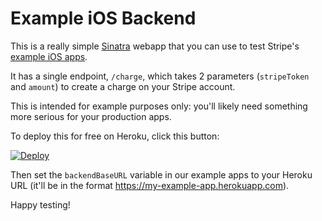 Example iOS Backend
====

This is a really simple [Sinatra](http://www.sinatrarb.com/) webapp that you can use to test Stripe's [example iOS apps](https://github.com/stripe/stripe-ios).

It has a single endpoint, `/charge`, which takes 2 parameters (`stripeToken` and `amount`) to create a charge on your Stripe account.

This is intended for example purposes only: you'll likely need something more serious for your production apps.

To deploy this for free on Heroku, click this button:

[![Deploy](https://www.herokucdn.com/deploy/button.png)](https://heroku.com/deploy)

Then set the `backendBaseURL` variable in our example apps to your Heroku URL (it'll be in the format https://my-example-app.herokuapp.com).

Happy testing!
